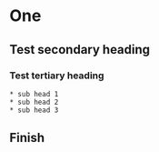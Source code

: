 # One

## Test secondary heading
### Test tertiary heading
    * sub head 1
    * sub head 2
    * sub head 3

## Finish
